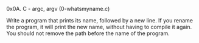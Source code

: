0x0A. C - argc, argv
(0-whatsmyname.c)

Write a program that prints its name, followed by a new line.
If you rename the program, it will print the new name, without having to compile it again.
You should not remove the path before the name of the program.


